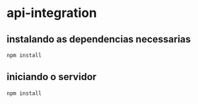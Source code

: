 # api-integration

## instalando as dependencias necessarias

```
npm install
```

## iniciando o servidor

```
npm install
```
